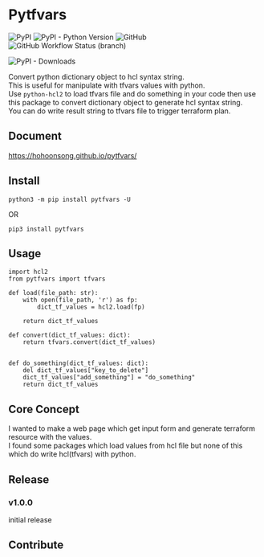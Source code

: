 # Pytfvars

![PyPI](https://img.shields.io/pypi/v/pytfvars?style=plastic)  ![PyPI - Python Version](https://img.shields.io/pypi/pyversions/pytfvars)
![GitHub](https://img.shields.io/github/license/hohoonsong/pytfvars) ![GitHub Workflow Status (branch)](https://img.shields.io/github/workflow/status/hohoonsong/pytfvars/Publish%20Python%20%F0%9F%90%8D%20distributions%20%F0%9F%93%A6%20to%20PyPI/release)

![PyPI - Downloads](https://img.shields.io/pypi/dm/pytfvars)

Convert python dictionary object to hcl syntax string.  
This is useful for manipulate with tfvars values with python.  
Use `python-hcl2` to load tfvars file and do something in your code then use this package to convert dictionary object to generate hcl syntax string.  
You can do write result string to tfvars file to trigger terraform plan.

## Document

https://hohoonsong.github.io/pytfvars/

## Install

`python3 -m pip install pytfvars -U`

OR

`pip3 install pytfvars`

## Usage

```python3
import hcl2
from pytfvars import tfvars

def load(file_path: str):
    with open(file_path, 'r') as fp:
        dict_tf_values = hcl2.load(fp)
        
    return dict_tf_values

def convert(dict_tf_values: dict):
    return tfvars.convert(dict_tf_values)


def do_something(dict_tf_values: dict):
    del dict_tf_values["key_to_delete"]
    dict_tf_values["add_something"] = "do_something"
    return dict_tf_values

```
## Core Concept
I wanted to make a web page which get input form and generate terraform resource with the values.  
I found some packages which load values from hcl file but none of this which do write hcl(tfvars) with python.  

## Release

### v1.0.0
initial release

## Contribute



